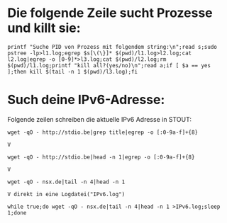 # Die folgende Zeile sucht Prozesse und killt sie:

    printf "Suche PID von Prozess mit folgendem string:\n";read s;sudo pstree -lp>l1.log;egrep $s[\(\}]* $(pwd)/l1.log>l2.log;cat l2.log|egrep -o [0-9]*>l3.log;cat $(pwd)/l2.log;rm $(pwd)/l1.log;printf "kill all?(yes/no)\n";read a;if [ $a == yes ];then kill $(tail -n 1 $(pwd)/l3.log);fi


# Such deine IPv6-Adresse:
Folgende zeilen schreiben die aktuelle IPv6 Adresse in STOUT:

    wget -qO - http://stdio.be|grep title|egrep -o [:0-9a-f]+{8}
    
    V
    
    wget -qO - http://stdio.be|head -n 1|egrep -o [:0-9a-f]+{8}
    
    V
    
    wget -qO - nsx.de|tail -n 4|head -n 1
    
    V direkt in eine Logdatei("IPv6.log")
    
    while true;do wget -qO - nsx.de|tail -n 4|head -n 1 >IPv6.log;sleep 1;done
